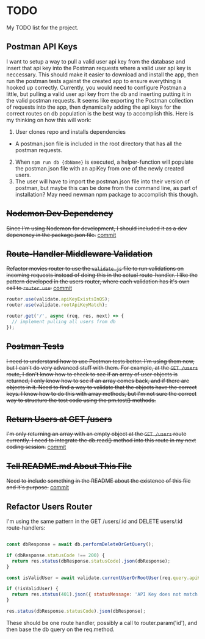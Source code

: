 # TODO

My TODO list for the project.

## Postman API Keys

I want to setup a way to pull a valid user api key from the database and insert that api key into the Postman requests where a valid user api key is neccessary. This should make it easier to download and install the app, then run the postman tests against the created app to ensure everything is hooked up correctly. Currently, you would need to configure Postman a little, but pulling a valid user api key from the db and inserting putting it in the valid postman requests. It seems like exporting the Postman collection of requests into the app, then dynamically adding the api keys for the correct routes on db population is the best way to accomplish this. Here is my thinking on how this will work:

1. User clones repo and installs dependencies
  - A postman.json file is included in the root directory that has all the postman requests.
2. When `npm run db {dbName}` is executed, a helper-function will populate the postman.json file with an apiKey from one of the newly created users.
3. The user will have to import the postman.json file into their version of postman, but maybe this can be done from the command line, as part of installation? May need newman npm package to accomplish this though.

## ~~Nodemon Dev Dependency~~

~~Since I'm using Nodemon for development, I should included it as a dev depenency in the package.json file.~~ [commit](https://github.com/Dayun123/movies-rest-api/commit/9b681233c0ce27a8edd97b5b3ab6d1e9d20062e7)

## ~~Route-Handler Middleware Validation~~

~~Refactor movies router to use the `validate.js` file to run validations on incoming requests instead of doing this in the actual route-handler. I like the pattern developed in the users router, where each validation has it's own call to `router.use`:~~ [commit](https://github.com/Dayun123/movies-rest-api/commit/9f64b05890598119353e780e6abd9b5a8dc6f989)

```javascript
router.use(validate.apiKeyExistsInQS);
router.use(validate.rootApiKeyMatch);

router.get('/', async (req, res, next) => {
  // implement pulling all users from db
});
```
## ~~Postman Tests~~

~~I need to understand how to use Postman tests better. I'm using them now, but I can't do very advanced stuff with them. For example, at the `GET /users` route, I don't know how to check to see if an array of user objects is returned, I only know how to see if an array comes back, and if there are objects in it. Need to find a way to validate that the objects have the correct keys. I know how to do this with array methods, but I'm not sure the correct way to structure the test code using the pm.test() methods.~~

## ~~Return Users at GET /users~~

~~I'm only returning an array with an empty object at the `GET /users` route currently. I need to integrate the db.read() method into this route in my next coding session.~~ [commit](https://github.com/Dayun123/movies-rest-api/commit/1b0ff9ff10349831ab4eda131ab46979f279e2a5)

## ~~Tell README.md About This File~~

~~Need to include something in the README about the existence of this file and it's purpose.~~ [commit](https://github.com/Dayun123/movies-rest-api/commit/54fc3526256fd8134275b3da355a97a3f49de673)

## Refactor Users Router

I'm using the same pattern in the GET /users/:id and DELETE users/:id route-handlers:

```javascript

const dbResponse = await db.performDeleteOrGetQuery();

if (dbResponse.statusCode !== 200) {
  return res.status(dbResponse.statusCode).json(dbResponse);
}

const isValidUser = await validate.currentUserOrRootUser(req.query.apiKey, dbResponse.user.apiKey);

if (!isValidUser) {
  return res.status(401).json({ statusMessage: 'API Key does not match the user id or the root user'});
}

res.status(dbResponse.statusCode).json(dbResponse);

```

These should be one route handler, possibly a call to router.param('id'), and then base the db query on the req.method.